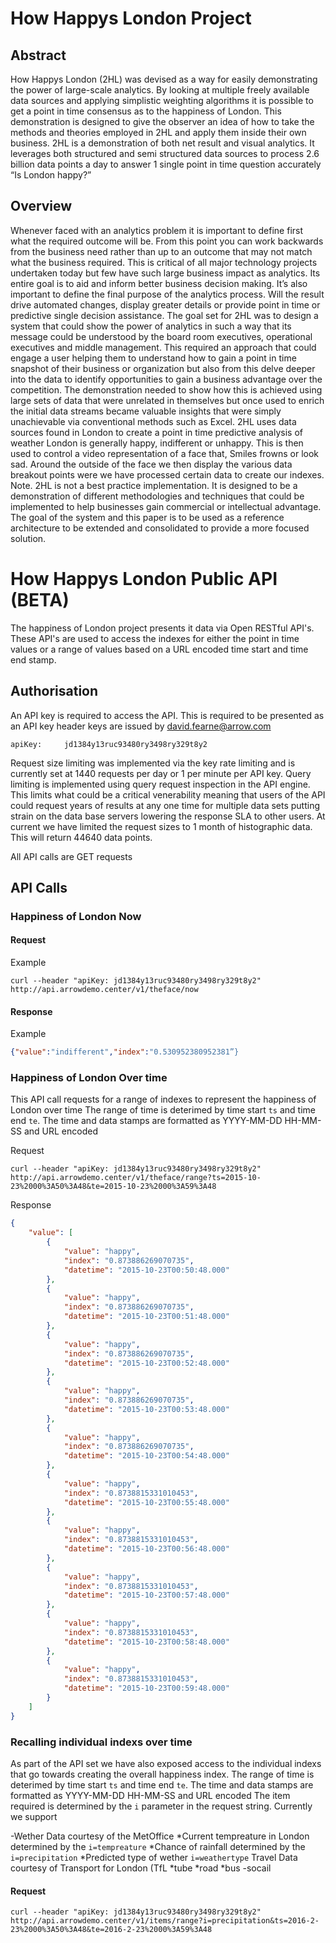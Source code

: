 # How Happys London Project

## Abstract
How Happys London (2HL) was devised as a way for easily demonstrating the power of large-scale analytics. By looking at multiple freely available data sources and applying simplistic weighting algorithms it is possible to get a point in time consensus as to the happiness of London. This demonstration is designed to give the observer an idea of how to take the methods and theories employed in 2HL and apply them inside their own business. 
2HL is a demonstration of both net result and visual analytics. It leverages both structured and semi structured data sources to process 2.6 billion data points a day to answer 1 single point in time question accurately “Is London happy?”

## Overview
Whenever faced with an analytics problem it is important to define first what the required outcome will be. From this point you can work backwards from the business need rather than up to an outcome that may not match what the business required. This is critical of all major technology projects undertaken today but few have such large business impact as analytics. Its entire goal is to aid and inform better business decision making. It’s also important to define the final purpose of the analytics process. Will the result drive automated changes, display greater details or provide point in time or predictive single decision assistance. 
The goal set for 2HL was to design a system that could show the power of analytics in such a way that its message could be understood by the board room executives, operational executives and middle management. 
This required an approach that could engage a user helping them to understand how to gain a point in time snapshot of their business or organization but also from this delve deeper into the data to identify opportunities to gain a business advantage over the competition. 
The demonstration needed to show how this is achieved using large sets of data that were unrelated in themselves but once used to enrich the initial data streams became valuable insights that were simply unachievable via conventional methods such as Excel.
2HL uses data sources found in London to create a point in time predictive analysis of weather London is generally happy, indifferent or unhappy. This is then used to control a video representation of a face that, Smiles frowns or look sad. Around the outside of the face we then display the various data breakout points were we have processed certain data to create our indexes.
Note. 2HL is not a best practice implementation. It is designed to be a demonstration of different methodologies and techniques that could be implemented to help businesses gain commercial or intellectual advantage. The goal of the system and this paper is to be used as a reference architecture to be extended and consolidated to provide a more focused solution.

# How Happys London Public API (BETA) 
The happiness of London project presents it data via Open RESTful API's. These API's are used to access the indexes for either the point in time values or a range of values based on a URL encoded time start and time end stamp.

## Authorisation
An API key is required to access the API. This is required to be presented as an API key header keys are issued by david.fearne@arrow.com

```http
apiKey:		jd1384y13ruc93480ry3498ry329t8y2
```
Request size limiting was implemented via the key rate limiting and is currently set at 1440 requests per day or 1 per minute per API key.
Query limiting is implemented using query request inspection in the API engine. This limits what could be a critical venerability meaning that users of the API could request years of results at any one time for multiple data sets putting strain on the data base servers lowering the response SLA to other users. At current we have limited the request sizes to 1 month of histographic data. This will return 44640 data points.

All API calls are GET requests

## API Calls

### Happiness of London Now

#### Request
Example
```http
curl --header "apiKey: jd1384y13ruc93480ry3498ry329t8y2" 
http://api.arrowdemo.center/v1/theface/now
```
#### Response
Example
```JSON
{"value":"indifferent","index":"0.530952380952381”}
```
### Happiness of London Over time
This API call requests for a range of indexes to represent the happiness of London over time 
The range of time is deterimed by time start `ts` and time end `te`. The time and data stamps are formatted as YYYY-MM-DD HH-MM-SS and URL encoded

Request
```HTTP
curl --header "apiKey: jd1384y13ruc93480ry3498ry329t8y2" http://api.arrowdemo.center/v1/theface/range?ts=2015-10-23%2000%3A50%3A48&te=2015-10-23%2000%3A59%3A48

```
Response 
```JSON
{
	"value": [
		{
			"value": "happy",
			"index": "0.873886269070735",
			"datetime": "2015-10-23T00:50:48.000"
		},
		{
			"value": "happy",
			"index": "0.873886269070735",
			"datetime": "2015-10-23T00:51:48.000"
		},
		{
			"value": "happy",
			"index": "0.873886269070735",
			"datetime": "2015-10-23T00:52:48.000"
		},
		{
			"value": "happy",
			"index": "0.873886269070735",
			"datetime": "2015-10-23T00:53:48.000"
		},
		{
			"value": "happy",
			"index": "0.873886269070735",
			"datetime": "2015-10-23T00:54:48.000"
		},
		{
			"value": "happy",
			"index": "0.8738815331010453",
			"datetime": "2015-10-23T00:55:48.000"
		},
		{
			"value": "happy",
			"index": "0.8738815331010453",
			"datetime": "2015-10-23T00:56:48.000"
		},
		{
			"value": "happy",
			"index": "0.8738815331010453",
			"datetime": "2015-10-23T00:57:48.000"
		},
		{
			"value": "happy",
			"index": "0.8738815331010453",
			"datetime": "2015-10-23T00:58:48.000"
		},
		{
			"value": "happy",
			"index": "0.8738815331010453",
			"datetime": "2015-10-23T00:59:48.000"
		}
	]
}
```
### Recalling individual indexs over time
As part of the API set we have also exposed access to the individual indexs that go towards creating the overall happiness index. 
The range of time is deterimed by time start `ts` and time end `te`. The time and data stamps are formatted as YYYY-MM-DD HH-MM-SS and URL encoded
The item required is determined by the `i` parameter in the request string. Currently we support

-Wether Data courtesy of the MetOffice
  *Current tempreature in London determined by the `i=tempreature`
  *Chance of rainfall determined by the `i=precipitation`
*Predicted type of wether `i=weathertype`
Travel Data courtesy of Transport for London (TfL
*tube
*road
*bus
-socail


#### Request

```HTTP
curl --header "apiKey: jd1384y13ruc93480ry3498ry329t8y2"
http://api.arrowdemo.center/v1/items/range?i=precipitation&ts=2016-2-23%2000%3A50%3A48&te=2016-2-23%2000%3A59%3A48
```




 
 
